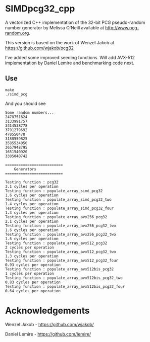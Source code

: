 # SIMDpcg32_cpp

A vectorized C++ implementation of the 32-bit PCG pseudo-random number generator by 
Melissa O'Neill available at http://www.pcg-random.org.

This version is based on the work of Wenzel Jakob at https://github.com/wjakob/pcg32

I've added some improved seeding functions. Will add AVX-512 implementation by
Daniel Lemire and benchmarking code next.

## Use
```
make
./simd_pcg
```
And you should see 
```
Some random numbers...
2478751624
3133991757
3414538778
3791279692
470550470
3188559825
3585534050
3657948795
1651540920
3305040742

==========================
	Generators
==========================

Testing function : pcg32
3.1 cycles per operation
Testing function : populate_array_simd_pcg32
1.6 cycles per operation
Testing function : populate_array_simd_pcg32_two
1.4 cycles per operation
Testing function : populate_array_simd_pcg32_four
1.3 cycles per operation
Testing function : populate_array_avx256_pcg32
2.1 cycles per operation
Testing function : populate_array_avx256_pcg32_two
1.6 cycles per operation
Testing function : populate_array_avx256_pcg32_two
1.6 cycles per operation
Testing function : populate_array_avx512_pcg32
2 cycles per operation
Testing function : populate_array_avx512_pcg32_two
1.3 cycles per operation
Testing function : populate_array_avx512_pcg32_four
0.93 cycles per operation
Testing function : populate_array_avx512bis_pcg32
1 cycles per operation
Testing function : populate_array_avx512bis_pcg32_two
0.83 cycles per operation
Testing function : populate_array_avx512bis_pcg32_four
0.64 cycles per operation
```

# Acknowledgements 
Wenzel Jakob - https://github.com/wjakob/

Daniel Lemire - https://github.com/lemire/
